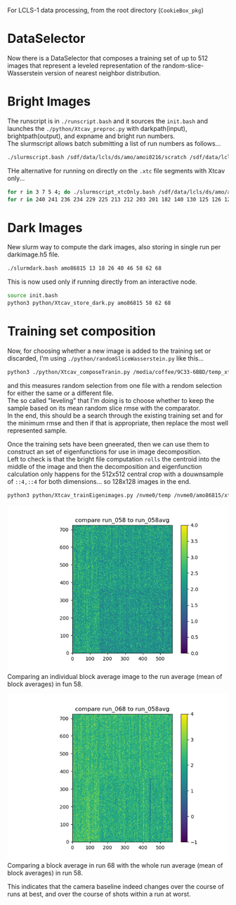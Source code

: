 For LCLS-1 data processing, from the root directory (`CookieBox_pkg`)  

# DataSelector
Now there is a DataSelector that composes a training set of up to 512 images that represent a leveled representation of the random-slice-Wasserstein version of nearest neighbor distribution.  


# Bright Images
The runscript is in `./runscript.bash` and it sources the `init.bash` and launches the `./python/Xtcav_preproc.py` with darkpath(input), brightpath(output), and expname and bright run numbers.  
The slurmscript allows batch submitting a list of run numbers as follows...   
```bash
./slurmscript.bash /sdf/data/lcls/ds/amo/amoi0216/scratch /sdf/data/lcls/ds/amo/amoi0216/scratch amoi0216 17 18 19 20 21 22
```

THe alternative for running on directly on the `.xtc` file segments with Xtcav only...   
```bash
for r in 3 7 5 4; do ./slurmscript_xtcOnly.bash /sdf/data/lcls/ds/amo/amoe7615/scratch /sdf/data/lcls/ds/amo/amoe7615/scratch amoe7615 /sdf/data/lcls/ds/amo/amoe7615/xtc/e569-r$(printf "%04d" $r)-s80-c*.xtc;done
for r in 240 241 236 234 229 225 213 212 203 201 182 140 130 125 126 127 128 103 106 97; do ./slurmscript_xtcOnly.bash /sdf/data/lcls/ds/amo/amoh5215/scratch /sdf/data/lcls/ds/amo/amoh5215/scratch amoh5215 /sdf/data/lcls/ds/amo/amoh5215/xtc/e576-r$(printf "%04d" $r)-s80-c*.xtc;done
```


# Dark Images
New slurm way to compute the dark images, also storing in single run per darkimage.h5 file.  
```bash
./slurmdark.bash amo86815 13 18 26 40 46 58 62 68
```

This is now used only if running directly from an interactive node.   
```bash
source init.bash
python3 python/Xtcav_store_dark.py amo86815 58 62 68
```


# Training set composition  
Now, for choosing whether a new image is added to the training set or discarded, I'm using ```./python/randomSliceWasserstein.py``` like this...   
```bash
python3 ./python/Xtcav_composeTranin.py /media/coffee/9C33-6BBD/temp_xtcav/amo86815/xtcav_bright_images_*.h5 
```
and this measures random selection from one file with a rendom selection for either the same or a different file.  
The so called "leveling" that I'm doing is to choose whether to keep the sample based on its mean random slice rmse with the comparator.  
In the end, this should be a search through the existing training set and for the minimum rmse and then if that is appropriate, then replace the most well represented sample.

Once the training sets have been gneerated, then we can use them to construct an set of eigenfunctions for use in image decomposition.  
Left to check is that the bright file computation `rolls` the centroid into the middle of the image and then the decomposition and eigenfunction calculation only happens for the 512x512 central crop with a douwnsample of `::4,::4` for both dimensions... so 128x128 images in the end.

```bash
python3 python/Xtcav_trainEigenimages.py /nvme0/temp /nvme0/amo86815/xtcav_bright_images_58_train.h5 /nvme0/amoi0216/xtcav_bright_images_run68_train.h5
```

![Compare Plot](./figures/compare58_58.png)  
Comparing an individual block average image to the run average (mean of block averages) in fun 58.   


![Comparison Plot](./figures/compare68_58.png)   
Comparing a block average in run 68 with the whole run average (mean of block averages) in run 58.   

This indicates that the camera baseline indeed changes over the course of runs at best, and over the course of shots within a run at worst.  

